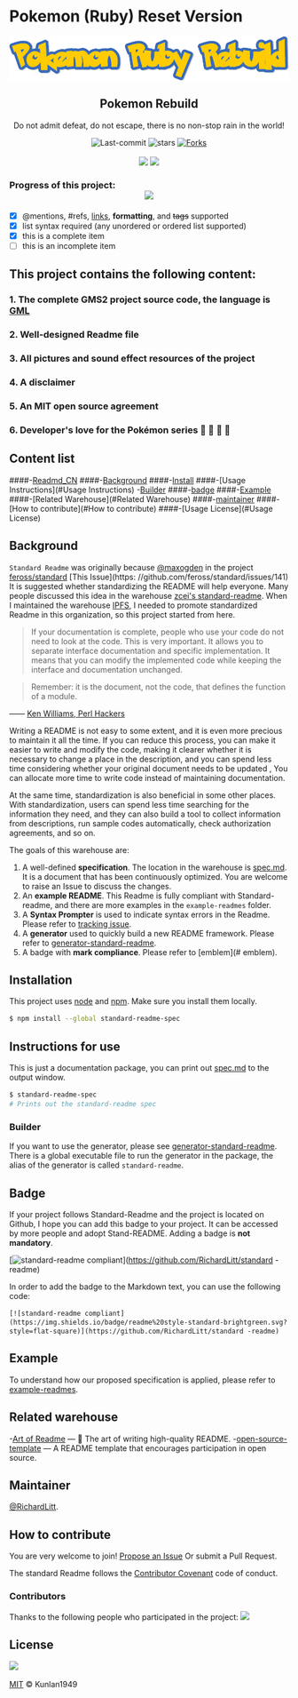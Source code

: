 # Pokemon (Ruby) Reset Version

<p align="center">
 <img src="https://github.com/kunlan1949/PokemonRe/blob/Main_Branch/Pokemon_Rebuild.png" align="center" alt="Pokemon Re Logo" />
 <h2 align="center">Pokemon Rebuild</h2>
 <p align="center">Do not admit defeat, do not escape, there is no non-stop rain in the world!</p>
</p>
<p align="center">
  <a >
    <img alt="Last-commit" src="https://img.shields.io/github/last-commit/kunlan1949/PokemonRe.svg" />
  </a>
  <a >
    <img alt="stars" src="https://img.shields.io/github/stars/kunlan1949/PokemonRe.svg" />
  </a>
  <a href="https://github.com/anuraghazra/github-readme-stats/issues">
    <img alt="Forks" src="https://img.shields.io/github/forks/kunlan1949/PokemonRe.svg" />
  </a>
  <br />
  <br />
  <a >
    <img src="https://img.shields.io/badge/DESIGNEDBY-NINTENDO-%231E90FF?style=for-the-badge"/>
  </a>
  <a >
    <img src="https://img.shields.io/badge/UNOFFICIAL-WARNING-%23DC143C?style=for-the-badge"/>
  </a>
</p>
</p>


### Progress of this project: <div align=center><img width="300" src="https://img.shields.io/badge/Progress-1%25-%2300FF7F?style=for-the-badge"/> </div>
- [x] @mentions, #refs, [links](), **formatting**, and <del>tags</del> supported
- [x] list syntax required (any unordered or ordered list supported)
- [x] this is a complete item
- [ ] this is an incomplete item
## This project contains the following content:
### 1. The complete GMS2 project source code, the language is [GML](https://gamemakerchina.github.io/GMS2_manual_en2ch/ "Click here to jump to the GML Chinese document") </br>
### 2. Well-designed Readme file </br>
### 3. All pictures and sound effect resources of the project </br>
### 4. A disclaimer </br>
### 5. An MIT open source agreement </br>
### 6. Developer's love for the Pokémon series 💓 💓 💓 💓 </br>


## Content list

####-[Readmd_CN](#Readmd_CN)
####-[Background](#Background)
####-[Install](#Install)
####-[Usage Instructions](#Usage Instructions)
-[Builder](#Builder)
####-[badge](#badge)
####-[Example](#Example)
####-[Related Warehouse](#Related Warehouse)
####-[maintainer](#maintainer)
####-[How to contribute](#How to contribute)
####-[Usage License](#Usage License)

## Background

`Standard Readme` was originally because [@maxogden](https://github.com/maxogden) in the project [feross/standard](https://github.com/feross/standard) [This Issue](https: //github.com/feross/standard/issues/141) It is suggested whether standardizing the README will help everyone. Many people discussed this idea in the warehouse [zcei's standard-readme](https://github.com/zcei/standard-readme/issues/1). When I maintained the warehouse [IPFS](https://github.com/ipfs), I needed to promote standardized Readme in this organization, so this project started from here.

> If your documentation is complete, people who use your code do not need to look at the code. This is very important. It allows you to separate interface documentation and specific implementation. It means that you can modify the implemented code while keeping the interface and documentation unchanged.

> Remember: it is the document, not the code, that defines the function of a module.

—— [Ken Williams, Perl Hackers](http://mathforum.org/ken/perl_modules.html#document)

Writing a README is not easy to some extent, and it is even more precious to maintain it all the time. If you can reduce this process, you can make it easier to write and modify the code, making it clearer whether it is necessary to change a place in the description, and you can spend less time considering whether your original document needs to be updated , You can allocate more time to write code instead of maintaining documentation.

At the same time, standardization is also beneficial in some other places. With standardization, users can spend less time searching for the information they need, and they can also build a tool to collect information from descriptions, run sample codes automatically, check authorization agreements, and so on.

The goals of this warehouse are:

1. A well-defined **specification**. The location in the warehouse is [spec.md](spec.md). It is a document that has been continuously optimized. You are welcome to raise an Issue to discuss the changes.
2. An **example README**. This Readme is fully compliant with Standard-readme, and there are more examples in the `example-readmes` folder.
3. A **Syntax Prompter** is used to indicate syntax errors in the Readme. Please refer to [tracking issue](https://github.com/RichardLitt/standard-readme/issues/5).
4. A **generator** used to quickly build a new README framework. Please refer to [generator-standard-readme](https://github.com/RichardLitt/generator-standard-readme).
5. A badge with **mark compliance**. Please refer to [emblem](# emblem).

## Installation

This project uses [node](http://nodejs.org) and [npm](https://npmjs.com). Make sure you install them locally.

```sh
$ npm install --global standard-readme-spec
```

## Instructions for use

This is just a documentation package, you can print out [spec.md](spec.md) to the output window.

```sh
$ standard-readme-spec
# Prints out the standard-readme spec
```

### Builder

If you want to use the generator, please see [generator-standard-readme](https://github.com/RichardLitt/generator-standard-readme).
There is a global executable file to run the generator in the package, the alias of the generator is called `standard-readme`.

## Badge
If your project follows Standard-Readme and the project is located on Github, I hope you can add this badge to your project. It can be accessed by more people and adopt Stand-README. Adding a badge is **not mandatory**.

[![standard-readme compliant](https://img.shields.io/badge/readme%20style-standard-brightgreen.svg?style=flat-square)](https://github.com/RichardLitt/standard -readme)

In order to add the badge to the Markdown text, you can use the following code:

```
[![standard-readme compliant](https://img.shields.io/badge/readme%20style-standard-brightgreen.svg?style=flat-square)](https://github.com/RichardLitt/standard -readme)
```

## Example

To understand how our proposed specification is applied, please refer to [example-readmes](example-readmes/).

## Related warehouse

-[Art of Readme](https://github.com/noffle/art-of-readme) — 💌 The art of writing high-quality README.
-[open-source-template](https://github.com/davidbgk/open-source-template/) — A README template that encourages participation in open source.

## Maintainer

[@RichardLitt](https://github.com/RichardLitt).

## How to contribute

You are very welcome to join! [Propose an Issue](https://github.com/RichardLitt/standard-readme/issues/new) Or submit a Pull Request.


The standard Readme follows the [Contributor Covenant](http://contributor-covenant.org/version/1/3/0/) code of conduct.

### Contributors

Thanks to the following people who participated in the project:
<a href="graphs/contributors"><img src="https://opencollective.com/standard-readme/contributors.svg?width=890&button=false" /></a>


## License
<img src="https://img.shields.io/badge/license-MIT-green"/>

[MIT](LICENSE) © Kunlan1949
